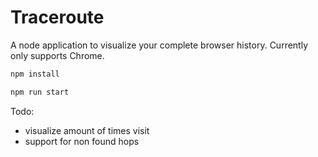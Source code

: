 # Traceroute 

A node application to visualize your complete browser history.
Currently only supports Chrome.

```javascript
npm install
```
```javascript
npm run start
```
Todo: 
  - visualize amount of times visit
  - support for non found hops